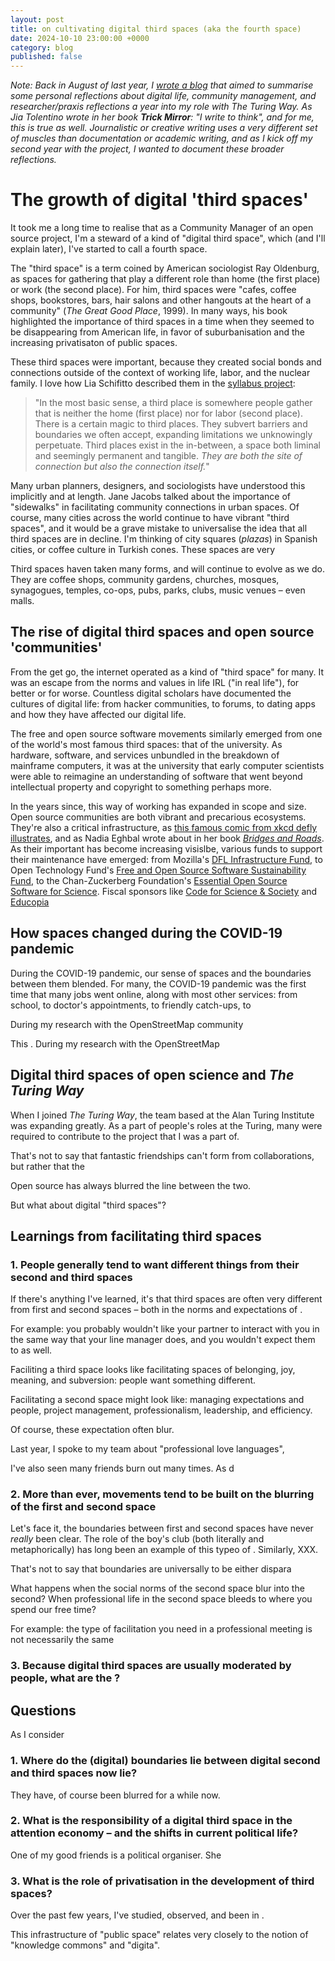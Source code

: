 ```yaml
---
layout: post
title: on cultivating digital third spaces (aka the fourth space)
date: 2024-10-10 23:00:00 +0000
category: blog
published: false
---
```

_Note: Back in August of last year, I [wrote a blog]() that aimed to summarise some personal reflections about digital life, community management, and researcher/praxis reflections a year into my role with The Turing Way. As Jia Tolentino wrote in her book **Trick Mirror**: "I write to think", and for me, this is true as well. Journalistic or creative writing uses a very different set of muscles than documentation or academic writing, and as I kick off my second year with the project, I wanted to document these broader reflections._

# The growth of digital 'third spaces' 

It took me a long time to realise that as a Community Manager of an open source project, I'm a steward of a kind of "digital third space", which (and I'll explain later), I've started to call a fourth space. 

The "third space" is a term coined by American sociologist Ray Oldenburg, as spaces for gathering that play a different role than home (the first place) or work (the second place). For him, third spaces were "cafes, coffee shops, bookstores, bars, hair salons and other hangouts at the heart of a community" (_The Great Good Place_, 1999). In many ways, his book highlighted the importance of third spaces in a time when they seemed to be disappearing from American life, in favor of suburbanisation and the increasing privatisaton of public spaces.

These third spaces were important, because they created social bonds and connections outside of the context of working life, labor, and the nuclear family. I love how Lia Schifitto described them in the [syllabus project](https://syllabusproject.org/third-places/): 
> "In the most basic sense, a third place is somewhere people gather that is neither the home (first place) nor for labor (second place). There is a certain magic to third places. They subvert barriers and boundaries we often accept, expanding limitations we unknowingly perpetuate. Third places exist in the in-between, a space both liminal and seemingly permanent and tangible. _They are both the site of connection but also the connection itself._"

Many urban planners, designers, and sociologists have understood this implicitly and at length. Jane Jacobs talked about the importance of "sidewalks" in facilitating community connections in urban spaces. Of course, many cities across the world continue to have vibrant "third spaces", and it would be a grave mistake to universalise the idea that all third spaces are in decline. I'm thinking of city squares (*plazas*) in Spanish cities, or coffee culture in Turkish cones. These spaces are very  

Third spaces haven taken many forms, and will continue to evolve as we do. They are coffee shops, community gardens, churches, mosques, synagogues, temples, co-ops, pubs, parks, clubs, music venues – even malls. 
## The rise of digital third spaces and open source 'communities'

From the get go, the internet operated as a kind of "third space" for many. It was an escape from the norms and values in life IRL ("in real life"), for better or for worse. Countless digital scholars have documented the cultures of digital life: from hacker communities, to forums, to dating apps and how they have affected our digital life.

The free and open source software movements similarly emerged from one of the world's most famous third spaces: that of the university. As hardware, software, and services unbundled in the breakdown of mainframe computers, it was at the university that early computer scientists were able to reimagine an understanding of software that went beyond intellectual property and copyright to something perhaps more.

In the years since, this way of working has expanded in scope and size. Open source communities are both vibrant and precarious ecosystems. They're also a critical infrastructure, as [this famous comic from xkcd defly illustrates](), and as Nadia Eghbal wrote about in her book *[Bridges and Roads]()*. As their important has become increasing visislbe, various funds to support their maintenance have emerged: from Mozilla's [DFL Infrastructure Fund](https://foundation.mozilla.org/en/data-futures-lab/grantmaking/infrastructure-fund/), to Open Technology Fund's [Free and Open Source Software Sustainability Fund](https://www.opentech.fund/funds/free-and-open-source-software-sustainability-fund/), to the Chan-Zuckerberg Foundation's [Essential Open Source Software for Science](https://chanzuckerberg.com/rfa/essential-open-source-software-for-science/). Fiscal sponsors like [Code for Science & Society](https://www.codeforsociety.org/) and [Educopia](https://educopia.org/) 
## How spaces changed during the COVID-19 pandemic

During the COVID-19 pandemic, our sense of spaces and the boundaries between them blended. For many, the COVID-19 pandemic was the first time that many jobs went online, along with most other services: from school, to doctor's appointments, to friendly catch-ups, to

During my research with the OpenStreetMap community

This . During my research with the OpenStreetMap 

## Digital third spaces of open science and _The Turing Way_

When I joined _The Turing Way_, the team based at the Alan Turing Institute was expanding greatly. As a part of people's roles at the Turing, many were required to contribute to the project that I was a part of. 

That's not to say that fantastic friendships can't form from collaborations, but rather that the 

Open source has always blurred the line between the two. 

But what about digital "third spaces"?

## Learnings from facilitating third spaces

### 1. People generally tend to want different things from their second and third spaces 

If there's anything I've learned, it's that third spaces are often very different from first and second spaces – both in the norms and expectations of . 

For example: you probably wouldn't like your partner to interact with you in the same way that your line manager does, and you wouldn't expect them to as well. 

Faciliting a third space looks like facilitating spaces of belonging, joy, meaning, and subversion: people want something different. 

Facilitating a second space might look like: managing expectations and people, project management, professionalism, leadership, and efficiency. 

Of course, these expectation often blur. 

Last year, I spoke to my team about "professional love languages", 

I've also seen many friends burn out many times. As d

### 2. More than ever, movements tend to be built on the blurring of the first and second space

Let's face it, the boundaries between first and second spaces have never _really_ been clear. The role of the boy's club (both literally and metaphorically) has long been an example of this typeo of . Similarly, XXX. 

That's not to say that boundaries are universally to be either dispara

What happens when the social norms of the second space blur into the second? When professional life in the second space bleeds to where you spend our free time? 

For example: the type of facilitation you need in a professional meeting is not necessarily the same 

### 3. Because digital third spaces are usually moderated by people, what are the ?



## Questions 

As I consider

### 1. Where do the (digital) boundaries lie between digital second and third spaces now lie?

They have, of course been blurred for a while now. 

### 2. What is the responsibility of a digital third space in the attention economy – and the shifts in current political life?

One of my good friends is a political organiser. She 

### 3. What is the role of privatisation in the development of third spaces?

Over the past few years, I've studied, observed, and been in . 

This infrastructure of "public space" relates very closely to the notion of "knowledge commons" and "digita". 
